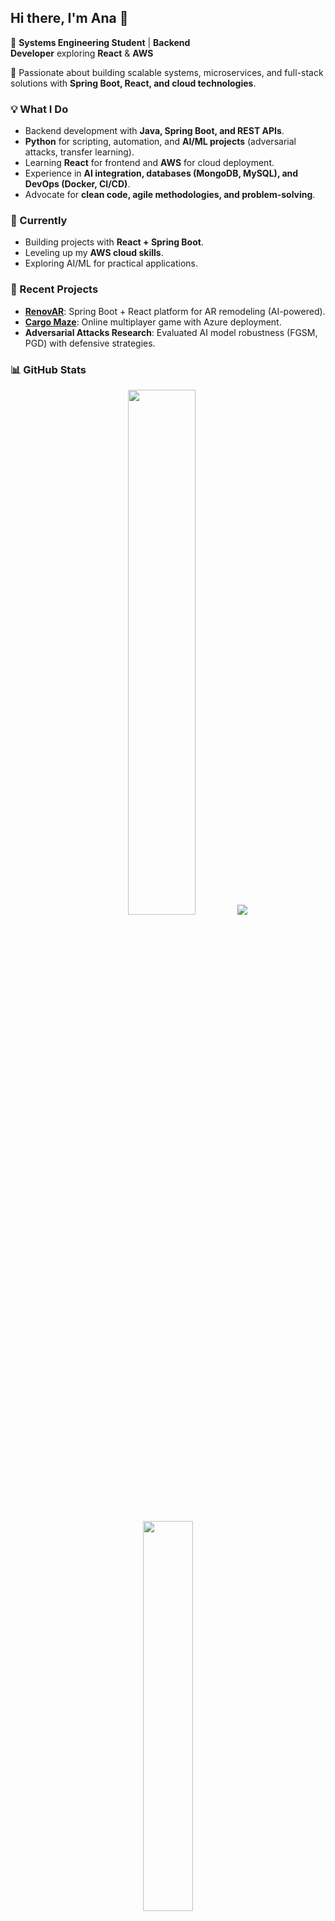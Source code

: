 ## Hi there, I'm Ana 👋

🚀 **Systems Engineering Student** | **Backend Developer** exploring **React** & **AWS**

🔧 Passionate about building scalable systems, microservices, and full-stack solutions with **Spring Boot, React, and cloud technologies**.

### **💡 What I Do**

- Backend development with **Java, Spring Boot, and REST APIs**.
- **Python** for scripting, automation, and **AI/ML projects** (adversarial attacks, transfer learning).
- Learning **React** for frontend and **AWS** for cloud deployment.
- Experience in **AI integration, databases (MongoDB, MySQL), and DevOps (Docker, CI/CD)**.
- Advocate for **clean code, agile methodologies, and problem-solving**.

### **🌱 Currently**

- Building projects with **React + Spring Boot**.
- Leveling up my **AWS cloud skills**.
- Exploring AI/ML for practical applications.

### **🔨 Recent Projects**

- [**RenovAR**](https://github.com/IETI-RenovAR): Spring Boot + React platform for AR remodeling (AI-powered).
- [**Cargo Maze**](https://github.com/ARSW-UECI/cargo-maze-backend): Online multiplayer game with Azure deployment.
- **Adversarial Attacks Research**: Evaluated AI model robustness (FGSM, PGD) with defensive strategies.

### 📊 GitHub Stats


<div align="center">
  <img src="https://github-readme-stats.vercel.app/api?username=AnaDuranB&show_icons=true&theme=dark" width="46.4%" />
  <img src="https://streak-stats.demolab.com?user=AnaDuranB&theme=dark" />
</div>
<div align="center">
    <img src="https://github-readme-stats.vercel.app/api/top-langs/?username=AnaDuranB&layout=compact&theme=dark" width="40%" />
</div>

### **📫 Let’s Connect!**

- LinkedIn: [Ana Maria Duran Burgos](https://www.linkedin.com/in/anaduranb/)

<!--
**AnaDuranB/AnaDuranB** is a ✨ _special_ ✨ repository because its `README.md` (this file) appears on your GitHub profile.

Here are some ideas to get you started:

- 🔭 I’m currently working on ...
- 🌱 I’m currently learning ...
- 👯 I’m looking to collaborate on ...
- 🤔 I’m looking for help with ...
- 💬 Ask me about ...
- 📫 How to reach me: ...
- 😄 Pronouns: ...
- ⚡ Fun fact: ...
-->
